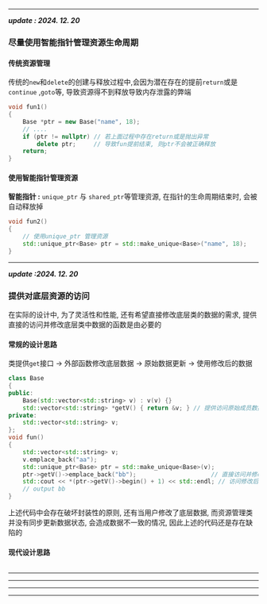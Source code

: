 ___
***update : 2024. 12. 20***
### 尽量使用智能指针管理资源生命周期
#### 传统资源管理
传统的`new`和`delete`的创建与释放过程中,会因为潜在存在的提前`return`或是`continue` ,`goto`等, 导致资源得不到释放导致内存泄露的弊端
```cpp
void fun1()
{
    Base *ptr = new Base("name", 18);
    // ....             
    if (ptr != nullptr) // 若上面过程中存在return或是抛出异常
        delete ptr;     // 导致fun提前结束, 则ptr不会被正确释放
    return;
}
```
#### 使用智能指针管理资源
**智能指针 :** `unique_ptr` 与 `shared_ptr`等管理资源, 在指针的生命周期结束时, 会被自动释放掉
```cpp
void fun2()
{
    // 使用unique_ptr 管理资源
    std::unique_ptr<Base> ptr = std::make_unique<Base>("name", 18);
}
```

---
***update :2024. 12. 20***
### 提供对底层资源的访问
在实际的设计中, 为了灵活性和性能, 还有希望直接修改底层类的数据的需求, 提供直接的访问并修改底层类中数据的函数是由必要的
#### 常规的设计思路
类提供`get`接口 -> 外部函数修改底层数据 -> 原始数据更新 -> 使用修改后的数据
```cpp
class Base
{
public:
    Base(std::vector<std::string> v) : v(v) {}
    std::vector<std::string> *getV() { return &v; } // 提供访问原始成员数据的函数
private:
    std::vector<std::string> v;
};
void fun()
{
    std::vector<std::string> v;
    v.emplace_back("aa");
    std::unique_ptr<Base> ptr = std::make_unique<Base>(v);
    ptr->getV()->emplace_back("bb");                     // 直接访问并修改类的原始资源
    std::cout << *(ptr->getV()->begin() + 1) << std::endl; // 访问修改后的原始数据
    // output bb
}
```
上述代码中会存在破坏封装性的原则, 还有当用户修改了底层数据, 而资源管理类并没有同步更新数据状态, 会造成数据不一致的情况, 因此上述的代码还是存在缺陷的
#### 现代设计思路

```cpp

```



----



----





---







---
